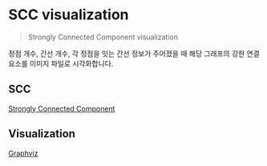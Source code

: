 # SCC visualization

> Strongly Connected Component visualization

정점 개수, 간선 개수, 각 정점을 잇는 간선 정보가 주어졌을 때 해당 그래프의 강한 연결 요소를 이미지 파일로 시각화합니다.



## SCC

[Strongly Connected Component](https://ko.wikipedia.org/wiki/%EA%B0%95%ED%95%9C_%EC%97%B0%EA%B2%B0_%EC%9A%94%EC%86%8C)



## Visualization

[Graphviz](https://graphviz.org/)